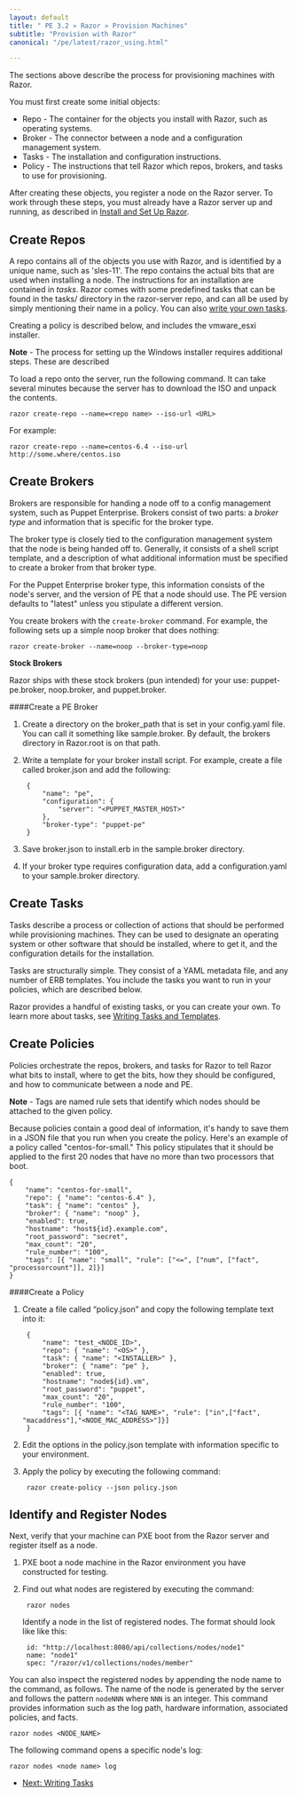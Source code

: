 ```yaml
---
layout: default
title: " PE 3.2 » Razor » Provision Machines"
subtitle: "Provision with Razor"
canonical: "/pe/latest/razor_using.html"

---
```


The sections above describe the process for provisioning machines with Razor. 

You must first create some initial objects: 

+ Repo - The container for the objects you install with Razor, such as operating systems.
+ Broker - The connector between a node and a configuration management system.
+ Tasks - The installation and configuration instructions. 
+ Policy - The instructions that tell Razor which repos, brokers, and tasks to use for provisioning.

After creating these objects, you register a node on the Razor server. To work through these steps, you must already have a Razor server up and running, as described in [Install and Set Up Razor](./razor_install.html).


Create Repos
-------------

A repo contains all of the objects you use with Razor, and is identified by a unique name, such as 'sles-11'. The repo contains the actual bits that are used when installing a node. The instructions for an installation are contained in *tasks*. Razor comes with some predefined tasks that can be found in the tasks/ directory in the razor-server repo, and can all be used by simply mentioning their name in a policy. You can also [write your own tasks](./razor_tasks.html). 

Creating a policy is described below, and includes the vmware_esxi installer. 

**Note** - The process for setting up the Windows installer requires additional steps. These are described <WHERE ARE THEY DESCRIBED>

To load a repo onto the server, run the following command. It can take several minutes  because the server has to download the ISO and unpack the contents.

	razor create-repo --name=<repo name> --iso-url <URL>
	
For example:

	razor create-repo --name=centos-6.4 --iso-url http://some.where/centos.iso


Create Brokers
-------------

Brokers are responsible for handing a node off to a config management system, such as Puppet Enterprise. Brokers consist of two parts: a *broker type* and information that is specific for the broker type. 

The broker type is closely tied to the configuration management system that the node is being handed off to. Generally, it consists of a shell script template, and a description of what additional information must be specified to create a broker from that broker type.

For the Puppet Enterprise broker type, this information consists of the node's server, and the version of PE that a node should use. The PE version defaults to "latest" unless you stipulate a different version. 

You create brokers with the `create-broker` command. For example, the following sets up a simple noop broker that does nothing:

	razor create-broker --name=noop --broker-type=noop

**Stock Brokers**

Razor ships with these stock brokers (pun intended) for your use:  puppet-pe.broker, noop.broker, and puppet.broker. 	

####Create a PE Broker

1. Create a directory on the broker_path that is set in your config.yaml file. You can call it something like sample.broker. By default, the brokers directory in Razor.root is on that path.
2. Write a template for your broker install script. For example, create a file called broker.json and add the following:

		{
			"name": "pe",
			"configuration": {
				"server": "<PUPPET_MASTER_HOST>"
			},
			"broker-type": "puppet-pe"
		}

3. Save broker.json to install.erb in the sample.broker directory. 

4. If your broker type requires configuration data, add a configuration.yaml to your sample.broker directory.


Create Tasks
-------------

Tasks describe a process or collection of actions that should be performed while provisioning machines. They can be used to designate an operating system or other software that should be installed, where to get it, and the configuration details for the installation.
 
Tasks are structurally simple. They consist of a YAML metadata file, and any number of ERB templates. You include the tasks you want to run in your policies, which are described below.

Razor provides a handful of existing tasks, or you can create your own. To learn more about tasks, see [Writing Tasks and Templates](./razor_tasks.html). 


Create Policies
-------------

Policies orchestrate the repos, brokers, and tasks for Razor to tell Razor what bits to install, where to get the bits, how they should be configured, and how to communicate between a node and PE.  

**Note** - Tags are named rule sets that identify which nodes should be attached to the given policy.

Because policies contain a good deal of information, it's handy to save them in a JSON file that you run when you create the policy. Here's an example of a policy called "centos-for-small." This policy stipulates that it should be applied to the first 20 nodes that have no more than two processors that boot. 

	{
		"name": "centos-for-small",
		"repo": { "name": "centos-6.4" },
		"task": { "name": "centos" },
		"broker": { "name": "noop" },
		"enabled": true,
		"hostname": "host${id}.example.com",
		"root_password": "secret",
		"max_count": "20",
		"rule_number": "100",
		"tags": [{ "name": "small", "rule": ["<=", ["num", ["fact", "processorcount"]], 2]}]
	}

####Create a Policy

1. Create a file called “policy.json” and copy the following template text into it:

		{
  			"name": "test_<NODE_ID>",
  			"repo": { "name": "<OS>" },
  			"task": { "name": "<INSTALLER>" },
  			"broker": { "name": "pe" },
  			"enabled": true,
  			"hostname": "node${id}.vm",
  			"root_password": "puppet",
  			"max_count": "20",
  			"rule_number": "100",
  			"tags": [{ "name": "<TAG_NAME>", "rule": ["in",["fact", "macaddress"],"<NODE_MAC_ADDRESS>"]}]
		}

2. Edit the options in the policy.json template with information specific to  your environment. 
3. Apply the policy by executing the following command:

		razor create-policy --json policy.json


Identify and Register Nodes
-------------

Next, verify that your machine can PXE boot from the Razor server and register itself as a node.

1. PXE boot a node machine in the Razor environment you have constructed for testing.
2. Find out what nodes are registered by executing the command:

		razor nodes
		
	Identify a node in the list of registered nodes. The format should look like like this:

		id: "http://localhost:8080/api/collections/nodes/node1"
		name: "node1"                                            
		spec: "/razor/v1/collections/nodes/member" 

You can also inspect the registered nodes by appending the node name to the command, as follows. The name of the node is generated by the server and follows the pattern `nodeNNN` where `NNN` is an integer. This command provides information such as the log path, hardware information, associated policies, and facts. 

	razor nodes <NODE_NAME>


The following command opens a specific node's log:

	razor nodes <node name> log 


- [Next: Writing Tasks](./razor_tasks.html)


